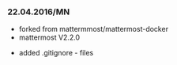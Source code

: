 ### 22.04.2016/MN
* forked from mattermmost/mattermost-docker
* mattermost V2.2.0
- added .gitignore - files
